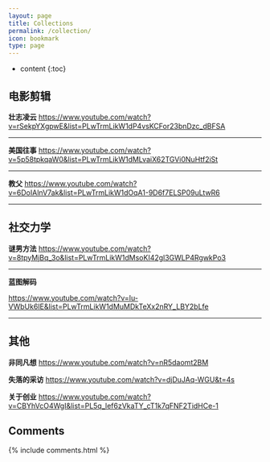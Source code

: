 ```yaml
---
layout: page
title: Collections
permalink: /collection/
icon: bookmark
type: page
---
```


* content
{:toc}

## 电影剪辑

**壮志凌云**
https://www.youtube.com/watch?v=rSekpYXgpwE&list=PLwTrmLikW1dP4vsKCFor23bnDzc_dBFSA

***

**美国往事**
https://www.youtube.com/watch?v=5p58tpkqaW0&list=PLwTrmLikW1dMLvaiX62TGVi0NuHtf2iSt

***

**教父**
https://www.youtube.com/watch?v=6DoIAlnV7ak&list=PLwTrmLikW1dOqA1-9D6f7ELSP09uLtwR6

***

## 社交力学

**谜男方法**
https://www.youtube.com/watch?v=8tpyMjBq_3o&list=PLwTrmLikW1dMsoKI42gl3GWLP4RgwkPo3

***

**蓝图解码**

https://www.youtube.com/watch?v=Iu-VWbUk6IE&list=PLwTrmLikW1dMuMDkTeXx2nRY_LBY2bLfe

***

## 其他

**非同凡想**
https://www.youtube.com/watch?v=nR5daomt2BM

**失落的采访**
https://www.youtube.com/watch?v=djDuJAq-WGU&t=4s

**关于创业**
https://www.youtube.com/watch?v=CBYhVcO4WgI&list=PL5q_lef6zVkaTY_cT1k7qFNF2TidHCe-1

## Comments

{% include comments.html %}
